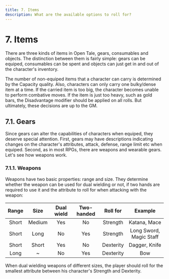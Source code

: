 ```yaml
---
title: 7. Items
description: What are the available options to roll for?
---
```


# 7. Items

There are three kinds of items in Open Tale, gears, consumables and objects. The
distinction between them is fairly simple: gears can be equiped, consumables
can be spent and objects can just get in and out of the character's inventory.

The number of non-equiped items that a character can carry is determined by
the Capacity quality. Also, characters can only carry one bulky/dense item at a
time. If the carried item is too big, the character becomes unable to perform
combative moves. If the item is just too heavy, such as gold bars, the
Disadvantage modifier should be applied on all rolls. But ultimately, these
decisions are up to the GM.

## 7.1. Gears

Since gears can alter the capabilities of characters when equiped, they deserve
special attention. First, gears may have descriptions indicating changes on the
character's attributes, attack, defense, range limit etc when equiped. Second,
as in most RPGs, there are weapons and wearable gears. Let's see how weapons
work.

### 7.1.1. Weapons

Weapons have two basic properties: range and size. They determine whether the
weapon can be used for dual wielding or not, if two hands are required to use it
and the attribute to roll for when attacking with the weapon:

| Range | Size | Dual wield | Two-handed | Roll for | Example
|:-:|:-:|:-:|:-:|:-:|:-:
| Short | Medium | Yes | No | Strength | Katana, Mace
| Short | Long | No | Yes | Strength | Long Sword, Magic Staff
| Short | Short | Yes | No | Dexterity | Dagger, Knife
| Long | ~ | No | Yes | Dexterity | Bow

When dual wielding weapons of different sizes, the player should roll for the
smallest attribute between his character's Strength and Dexterity.

